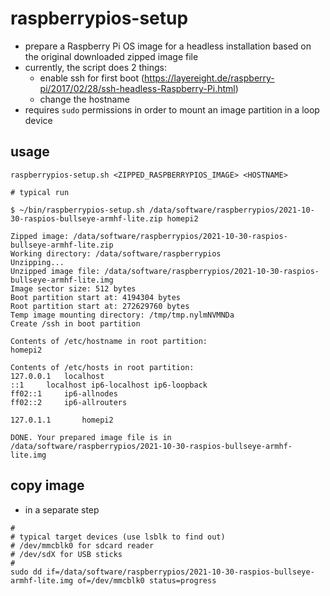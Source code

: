 # raspberrypios-setup

* prepare a Raspberry Pi OS image for a headless installation based on the original downloaded zipped image file 
* currently, the script does 2 things:
  * enable ssh for first boot (https://layereight.de/raspberry-pi/2017/02/28/ssh-headless-Raspberry-Pi.html)
  * change the hostname
* requires `sudo` permissions in order to mount an image partition in a loop device 

## usage

```shell
raspberrypios-setup.sh <ZIPPED_RASPBERRYPIOS_IMAGE> <HOSTNAME>
```
```shell
# typical run

$ ~/bin/raspberrypios-setup.sh /data/software/raspberrypios/2021-10-30-raspios-bullseye-armhf-lite.zip homepi2

Zipped image: /data/software/raspberrypios/2021-10-30-raspios-bullseye-armhf-lite.zip
Working directory: /data/software/raspberrypios
Unzipping...
Unzipped image file: /data/software/raspberrypios/2021-10-30-raspios-bullseye-armhf-lite.img
Image sector size: 512 bytes
Boot partition start at: 4194304 bytes
Root partition start at: 272629760 bytes
Temp image mounting directory: /tmp/tmp.nylmNVMNDa
Create /ssh in boot partition

Contents of /etc/hostname in root partition:
homepi2

Contents of /etc/hosts in root partition:
127.0.0.1	localhost
::1		localhost ip6-localhost ip6-loopback
ff02::1		ip6-allnodes
ff02::2		ip6-allrouters

127.0.1.1		homepi2

DONE. Your prepared image file is in /data/software/raspberrypios/2021-10-30-raspios-bullseye-armhf-lite.img
```

## copy image

* in a separate step
```shell
#
# typical target devices (use lsblk to find out)
# /dev/mmcblk0 for sdcard reader
# /dev/sdX for USB sticks
#
sudo dd if=/data/software/raspberrypios/2021-10-30-raspios-bullseye-armhf-lite.img of=/dev/mmcblk0 status=progress
```
